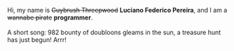 Hi, my name is ~~Guybrush Threepwood~~ **Luciano Federico Pereira**, and I am a ~~wannabe pirate~~ **programmer**.<br><br>A short song: 982 bounty of doubloons gleams in the sun, a treasure hunt has just begun! Arrr!
